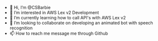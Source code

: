 - 👋 Hi, I’m @CSBarbie
- 👀 I’m interested in AWS Lex v2 Development
- 🌱 I’m currently learning how to call API's with AWS Lex v2
- 💞️ I’m looking to collaborate on developing an animated bot with speech recognition
- 📫 How to reach me message me through Github

<!---
CSBarbie/CSBarbie is a ✨ special ✨ repository because its `README.md` (this file) appears on your GitHub profile.
You can click the Preview link to take a look at your changes.
--->
